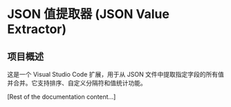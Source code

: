 # JSON 值提取器 (JSON Value Extractor)

## 项目概述

这是一个 Visual Studio Code 扩展，用于从 JSON 文件中提取指定字段的所有值并合并。它支持排序、自定义分隔符和值统计功能。

[Rest of the documentation content...]